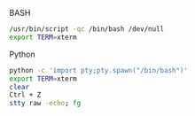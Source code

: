 BASH

```sh
/usr/bin/script -qc /bin/bash /dev/null
export TERM=xterm
```

Python

```sh
python -c 'import pty;pty.spawn("/bin/bash")'
export TERM=xterm
clear
Ctrl + Z
stty raw -echo; fg
```